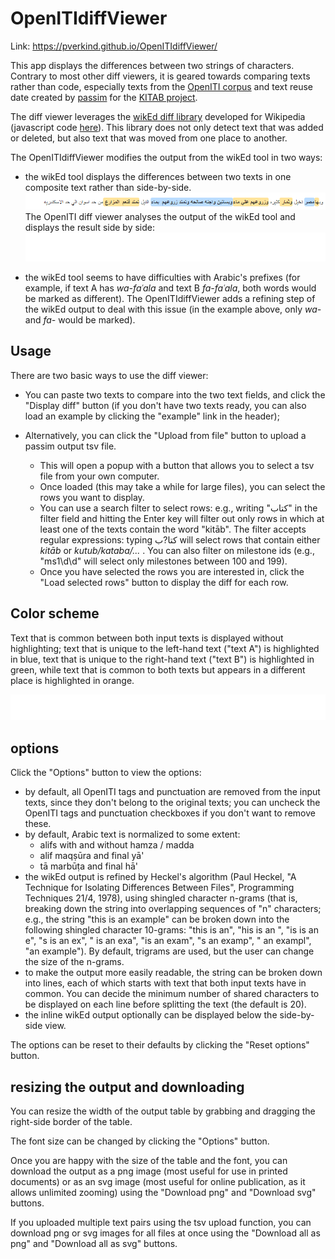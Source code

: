 # OpenITIdiffViewer

Link: https://pverkind.github.io/OpenITIdiffViewer/

This app displays the differences between two strings of characters.
Contrary to most other diff viewers, it is geared towards comparing texts
rather than code, especially texts from the [OpenITI corpus](https://github.com/OpenITI)
and text reuse date created by [passim](https://github.com/dasmiq/passim) for the
[KITAB project](https://kitab-project.org).

The diff viewer leverages the [wikEd diff library](https://en.wikipedia.org/wiki/User:Cacycle/diff)
developed for Wikipedia (javascript code [here](https://en.wikipedia.org/wiki/User:Cacycle/diff.js)).
This library does not only detect text that was added or deleted, but also
text that was moved from one place to another.

The OpenITIdiffViewer modifies the output from the wikEd tool in two ways:

* the wikEd tool displays the differences between two texts in one
  composite text rather than side-by-side.
  ![wikEd: inline display](img/sample_text_wikEd.png)
  The OpenITI diff viewer analyses the output of the wikEd tool and displays the
  result side by side:
  ![OpenITIdiffViewer: side-by-side display](img/sample_text_side_by_side.svg)

* the wikEd tool seems to have difficulties with Arabic's prefixes
(for example, if text A has *wa-faʿala* and text B *fa-faʿala*, both words would be
marked as different). The OpenITIdiffViewer adds a refining step of the wikEd
output to deal with this issue (in the example above, only *wa-* and *fa-* would
be marked).

## Usage

There are two basic ways to use the diff viewer:

* You can paste two texts to compare into the two text fields,
and click the "Display diff" button
(if you don't have two texts ready, you can also load an example by clicking
the "example" link in the header);

* Alternatively, you can click the "Upload from file" button to upload a passim
output tsv file.
  - This will open a popup with a button that allows you to select
a tsv file from your own computer.
  - Once loaded (this may take a while for large files), you can select the rows
  you want to display.
  - You can use a search filter to select rows: e.g., writing "كتاب" in the
  filter field and hitting the Enter key will filter out only rows in which at
  least one of the texts contain the word "kitāb". The filter accepts regular
  expressions: typing كتا?ب will select rows that contain either *kitāb*
  or *kutub/kataba/...* . You can also filter on milestone ids (e.g., "ms1\d\d"
  will select only milestones between 100 and 199).
  - Once you have selected the rows you are interested in, click the
  "Load selected rows" button to display the diff for each row.

## Color scheme

Text that is common between both input texts is displayed without highlighting;
text that is unique to the left-hand text ("text A") is highlighted in blue,
text that is unique to the right-hand text ("text B") is highlighted in green,
while text that is common to both texts but appears in a different place is
highlighted in orange.

![color scheme](img/color_scheme_sample.svg)

## options

Click the "Options" button to view the options:

* by default, all OpenITI tags and punctuation are removed from the input texts,
since they don't belong to the original texts; you can uncheck the OpenITI tags
and punctuation checkboxes if you don't want to remove these.
* by default, Arabic text is normalized to some extent:
  - alifs with and without hamza / madda
  - alif maqṣūra and final yā'
  - tā marbūṭa and final hā'
* the wikEd output is refined by Heckel's algorithm (Paul Heckel, "A Technique
for Isolating Differences Between Files", Programming Techniques 21/4, 1978),
using shingled character n-grams (that is, breaking down the string into
overlapping sequences of "n" characters; e.g., the string "this is an example"
can be broken down into the following shingled character 10-grams: "this is an",
"his is an ", "is is an e", "s is an ex", " is an exa", "is an exam", "s an examp",
" an exampl", "an example"). By default, trigrams are used, but the user can
change the size of the n-grams.
* to make the output more easily readable, the string can be broken down into
lines, each of which starts with text that both input texts have in common.
You can decide the minimum number of shared characters to be displayed on each line
before splitting the text (the default is 20).
* the inline wikEd output optionally can be displayed below the side-by-side view.

The options can be reset to their defaults by clicking the "Reset options" button.

## resizing the output and downloading

You can resize the width of the output table by grabbing and dragging the
right-side border of the table.

The font size can be changed by clicking the "Options" button.

Once you are happy with the size of the table and the font, you can download the
output as a png image (most useful for use in printed documents) or as an svg
image (most useful for online publication, as it allows unlimited zooming) using
the "Download png" and "Download svg" buttons.

If you uploaded multiple text pairs using the tsv upload function, you can
download png or svg images for all files at once using the "Download all as png"
and "Download all as svg" buttons.
